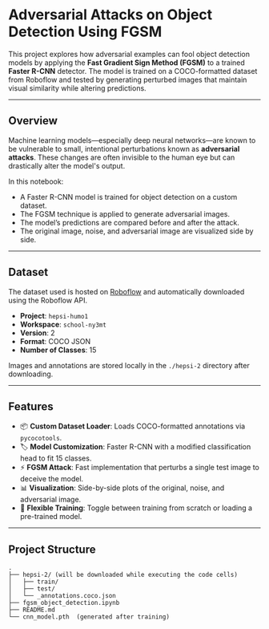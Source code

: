 # Adversarial Attacks on Object Detection Using FGSM

This project explores how adversarial examples can fool object detection models by applying the **Fast Gradient Sign Method (FGSM)** to a trained **Faster R-CNN** detector. The model is trained on a COCO-formatted dataset from Roboflow and tested by generating perturbed images that maintain visual similarity while altering predictions.

---

## Overview

Machine learning models—especially deep neural networks—are known to be vulnerable to small, intentional perturbations known as **adversarial attacks**. These changes are often invisible to the human eye but can drastically alter the model's output.

In this notebook:
- A Faster R-CNN model is trained for object detection on a custom dataset.
- The FGSM technique is applied to generate adversarial images.
- The model’s predictions are compared before and after the attack.
- The original image, noise, and adversarial image are visualized side by side.

---

## Dataset

The dataset used is hosted on [Roboflow](https://roboflow.com) and automatically downloaded using the Roboflow API.

- **Project**: `hepsi-humo1`
- **Workspace**: `school-ny3mt`
- **Version**: 2
- **Format**: COCO JSON
- **Number of Classes**: 15

Images and annotations are stored locally in the `./hepsi-2` directory after downloading.

---

## Features

- 📦 **Custom Dataset Loader**: Loads COCO-formatted annotations via `pycocotools`.
- 🏷️ **Model Customization**: Faster R-CNN with a modified classification head to fit 15 classes.
- ⚡ **FGSM Attack**: Fast implementation that perturbs a single test image to deceive the model.
- 📊 **Visualization**: Side-by-side plots of the original, noise, and adversarial image.
- 🔁 **Flexible Training**: Toggle between training from scratch or loading a pre-trained model.

---

## Project Structure

```plaintext
.
├── hepsi-2/ (will be downloaded while executing the code cells)
│   ├── train/
│   ├── test/
│   └── _annotations.coco.json
├── fgsm_object_detection.ipynb
├── README.md
└── cnn_model.pth  (generated after training)
